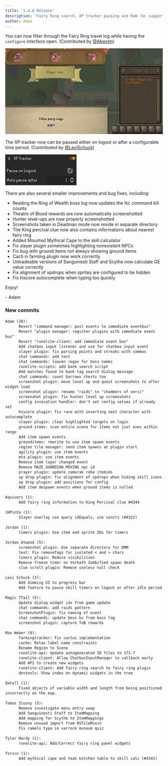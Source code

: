 ```yaml
---
title: '1.4.8 Release'
description: 'Fairy Ring search, XP tracker pausing and RoW !kc support'
author: Adam
---
```


You can now filter through the Fairy Ring travel log while having the `configure` interface open. (Contributed by [@Abextm](https://github.com/Abextm))

![fairy-ring-filter](/img/blog/1.4.8-Release/fairy-ring-filter.png)

The XP tracker now can be paused either on logout or after a configurable time period. (Contributed by [@LeviSchuck](https://github.com/LeviSchuck))

![xp-tracker-pause](/img/blog/1.4.8-Release/xp-tracker-pause.png)

There are also several smaller improvements and bug fixes, including:
 * Reading the Ring of Wealth boss log now updates the !kc command kill counts
 * Theatre of Blood rewards are now automatically screenshotted
 * Hunter level-ups are now properly screenshotted
 * Screenshots taken in Deadman mode now reside in separate directory
 * The King percival clue now also contains informations about nearest fairy ring
 * Added Mounted Mythical Cape to the skill calculator
 * Fix slayer plugin sometimes highlighting nonexistent NPCs 
 * Fix bug with ground items not always showing ground items
 * Cacti in farming plugin now work correctly
 * Untradeable versions of Sanguinesti Staff and Scythe now calculate GE value correctly
 * Fix alignment of xpdrops when sprites are configured to be hidden
 * Fix hiscore autocomplete when typing too quickly

Enjoy!
 
\- Adam

### New commits

```
Adam (28):
      Revert "command manager: post events to immediate eventbus"
      Revert "plugin manager: register plugins with immediate event bus"
      Revert "runelite-client: add immediate event bus"
      Add chatbox input listener and use for chatbox input event
      slayer plugin: fix parsing points and streaks with commas
      chat commands: add test
      chat commands: loosen regex for boss names
      runelite-scripts: add bank search script
      Add matches found to bank tag search dialog message
      chat commands: count barrows chests too
      screenshot plugin: move level up and quest screenshots to after widget load
      screenshot plugin: rename "raids" to "chambers of xeric"
      screenshot plugin: fix hunter level up screenshots
      config invocation handler: don't set config values if already set
      hiscore plugin: fix race with inserting next character with autocomplete
      slayer plugin: clear highlighted targets on login
      ground items: scan entire scene for items not just ones within range
      Add item spawn events
      grounditems: rewrite to use item spawn events
      region tile manager: send item spawns at plugin start
      agility plugin: use item events
      mta plugin: use item events
      Remove item layer changed event
      Remove MAZE_GUARDIAN_MOVING npc id
      prayer plugin: update zamorak robe itemids
      xp drop plugin: fix alignment of xpdrops when hiding skill icons
      xp drop plugin: add positions for config
      Add item despawn events when ground items is nulled

Aquivers (1):
      Add fairy ring information to King Percival clue #4344

JHPinto (1):
      Slayer overlay use query idEquals, use consts (#4322)

Jordan (1):
      timers plugin: Use item and sprite IDs for timers

Jordan Atwood (5):
      screenshot plugin: Use separate directory for DMM
      text: Fix removeTags for isolated < and > chars
      timers plugin: Reduce visibilities
      Remove freeze timer on Vorkath Zombified spawn death
      clue scroll plugin: Remove useless null check

Levi Schuck (2):
      Add dimming UI to progress bar
      Add feature to pause skill timers on logout or after idle period

Magic fTail (5):
      Update dialog widget ids from game update
      chat commands: add raids pattern
      ScreenshotPlugin: fix naming of event
      chat commands: update boss kc from boss log
      screenshot plugin: capture ToB rewards

Max Weber (8):
      farmingtracker: Fix cactus implementation
      cache: Relax label name constraints
      Rename Region to Scene
      runelite-api: Update autogenerated ID files to 171-7
      runelite-client: Allow ChatboxInputManager to callback early
      Add API to create new widgets
      runelite-client: Add fairy ring search to fairy ring plugin
      devtools: Show index on dynamic widgets in the tree

Qatell (1):
      Fixed objects of variable width and length from being positioned incorrectly on the map.
      
Tomas Slusny (5):
      Remove investigate menu entry swap
      Add Sanguinesti Staff to ItemMapping
      Add mapping for Scythe to ItemMappings
      Remove unused import from RSTileMixin
      Fix camels type in varrock museum quiz

Tyler Hardy (1):
      runelite-api: Add/Correct fairy ring panel widgets

forsco (1):
      Add mythical cape and teak kitchen table to skill calc (#4341)
```
